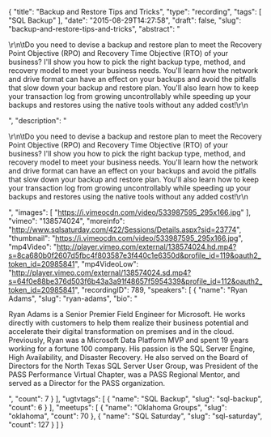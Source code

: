 {
  "title": "Backup and Restore Tips and Tricks",
  "type": "recording",
  "tags": [
    "SQL Backup"
  ],
  "date": "2015-08-29T14:27:58",
  "draft": false,
  "slug": "backup-and-restore-tips-and-tricks",
  "abstract": "<p>\r\n\tDo you need to devise a backup and restore plan to meet the Recovery Point Objective (RPO) and Recovery Time Objective (RTO) of your business?  I'll show you how to pick the right backup type, method, and recovery model to meet your business needs.  You'll learn how the network and drive format can have an effect on your backups and avoid the pitfalls that slow down your backup and restore plan.  You'll also learn how to keep your transaction log from growing uncontrollably while speeding up your backups and restores using the native tools without any added cost!\r\n</p>",
  "description": "<p>\r\n\tDo you need to devise a backup and restore plan to meet the Recovery Point Objective (RPO) and Recovery Time Objective (RTO) of your business?  I'll show you how to pick the right backup type, method, and recovery model to meet your business needs.  You'll learn how the network and drive format can have an effect on your backups and avoid the pitfalls that slow down your backup and restore plan.  You'll also learn how to keep your transaction log from growing uncontrollably while speeding up your backups and restores using the native tools without any added cost!\r\n</p>",
  "images": [
    "https://i.vimeocdn.com/video/533987595_295x166.jpg"
  ],
  "vimeo": "138574024",
  "moreinfo": "http://www.sqlsaturday.com/422/Sessions/Details.aspx?sid=23774",
  "thumbnail": "https://i.vimeocdn.com/video/533987595_295x166.jpg",
  "mp4Video": "http://player.vimeo.com/external/138574024.hd.mp4?s=8ca680b0f2607d5fbc4f803587e3f440c1e6350d&profile_id=119&oauth2_token_id=20985841",
  "mp4VideoLow": "http://player.vimeo.com/external/138574024.sd.mp4?s=64f0e88be376d503f6b43a3a91f48657f5954339&profile_id=112&oauth2_token_id=20985841",
  "recordingID": 789,
  "speakers": [
    {
      "name": "Ryan Adams",
      "slug": "ryan-adams",
      "bio": "<p>Ryan Adams is a Senior Premier Field Engineer for Microsoft.  He works directly with customers to help them realize their business potential and accelerate their digital transformation on premises and in the cloud. Previously, Ryan was a Microsoft Data Platform MVP and spent 19 years working for a fortune 100 company.  His passion is the SQL Server Engine, High Availability, and Disaster Recovery. He also served on the Board of Directors for the North Texas SQL Server User Group, was President of the PASS Performance Virtual Chapter, was a PASS Regional Mentor, and served as a Director for the PASS organization.</p>",
      "count": 7
    }
  ],
  "ugtvtags": [
    {
      "name": "SQL Backup",
      "slug": "sql-backup",
      "count": 6
    }
  ],
  "meetups": [
    {
      "name": "Oklahoma Groups",
      "slug": "oklahoma",
      "count": 70
    },
    {
      "name": "SQL Saturday",
      "slug": "sql-saturday",
      "count": 127
    }
  ]
}